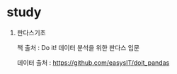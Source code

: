 # study

1. 판다스기초

   책 출처 : Do it! 데이터 분석을 위한 판다스 입문

   데이터 출처 : https://github.com/easysIT/doit_pandas

   

